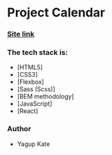 # Project Calendar

### [Site link](https://calendaryagup.netlify.app/)

### The tech stack is:

- [HTML5]
- [CSS3]
- [Flexbox]
- [Sass (Scss)]
- [BEM methodology]
- [JavaScript]
- [React]

### Author

- Yagup Kate
